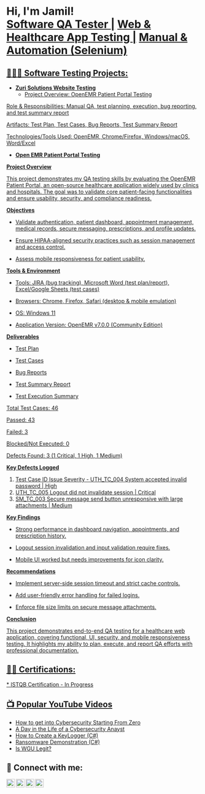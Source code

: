 <h1>Hi, I'm Jamil! <br/><a href="https://github.com/jharr222">Software QA Tester |</a> <a href="https://www.linkedin.com/in/joshmadakor/">Web & Healthcare App Testing |</a> <a href="https://www.linkedin.com/in/joshmadakor/">Manual & Automation (Selenium) </a></a> <a href="https://www.youtube.com/c/joshmadakor"></a></h1> </a> <a href="https://www.linkedin.com/in/joshmadakor/">

<h2>👩🏽‍💻 Software Testing Projects:</h2>

- <ins><b>Zuri Solutions Website Testing</b></ins>
  - Project Overview: OpenEMR Patient Portal Testing

Role & Responsibilities: Manual QA, test planning, execution, bug reporting, and test summary report

Artifacts: Test Plan, Test Cases, Bug Reports, Test Summary Report

Technologies/Tools Used: OpenEMR, Chrome/Firefox, Windows/macOS, Word/Excel


- <ins><b>Open EMR Patient Portal Testing</b></ins>


**Project Overview**

This project demonstrates my QA testing skills by evaluating the OpenEMR Patient Portal, an open-source healthcare application widely used by clinics and hospitals. The goal was to validate core patient-facing functionalities and ensure usability, security, and compliance readiness.

 **Objectives**

* Validate authentication, patient dashboard, appointment management, medical records, secure messaging, prescriptions, and profile updates.

* Ensure HIPAA-aligned security practices such as session management and access control.

* Assess mobile responsiveness for patient usability.

 **Tools & Environment**

* Tools: JIRA (bug tracking), Microsoft Word (test plan/report), Excel/Google Sheets (test cases)

* Browsers: Chrome, Firefox, Safari (desktop & mobile emulation)

* OS: Windows 11

* Application Version: OpenEMR v7.0.0 (Community Edition)

**Deliverables**

* Test Plan

* Test Cases

* Bug Reports

* Test Summary Report

* Test Execution Summary

Total Test Cases: 46

Passed: 43

Failed: 3

Blocked/Not Executed: 0

Defects Found: 3 (1 Critical, 1 High, 1 Medium)

 **Key Defects Logged**
 
1. Test Case ID	Issue	Severity - UTH_TC_004	System accepted invalid password | High
2. UTH_TC_005	Logout did not invalidate session |	Critical
3. SM_TC_003 Secure message send button unresponsive with large attachments |	Medium

**Key Findings**

* Strong performance in dashboard navigation, appointments, and prescription history.

* Logout session invalidation and input validation require fixes.

* Mobile UI worked but needs improvements for icon clarity.

 **Recommendations**

* Implement server-side session timeout and strict cache controls.

* Add user-friendly error handling for failed logins.

* Enforce file size limits on secure message attachments.

**Conclusion**

This project demonstrates end-to-end QA testing for a healthcare web application, covering functional, UI, security, and mobile responsiveness testing. It highlights my ability to plan, execute, and report QA efforts with professional documentation.


<h2>👨‍💻 Certifications:</h2>
* ISTQB Certification - In Progress

<h2>📺 Popular YouTube Videos</h2>

- [How to get into Cybersecurity Starting From Zero](https://www.youtube.com/watch?v=a83ASGn_V_s)
- [A Day in the Life of a Cybersecurity Anayst](https://www.youtube.com/watch?v=uHy3oM7NnoU)
- [How to Create a KeyLogger (C#)](https://www.youtube.com/watch?v=N-L9hklSlNk)
- [Ransomware Demonstration (C#)](https://www.youtube.com/watch?v=OfvdQeh79s0)
- [Is WGU Legit?](https://www.youtube.com/watch?v=E2MwRWxDBkA)

<h2> 🤳 Connect with me:</h2>

[<img align="left" alt="JoshMadakor | YouTube" width="22px" src="https://cdn.jsdelivr.net/npm/simple-icons@v3/icons/youtube.svg" />][youtube]
[<img align="left" alt="JoshMadakor | Twitter" width="22px" src="https://cdn.jsdelivr.net/npm/simple-icons@v3/icons/twitter.svg" />][twitter]
[<img align="left" alt="JoshMadakor | LinkedIn" width="22px" src="https://cdn.jsdelivr.net/npm/simple-icons@v3/icons/linkedin.svg" />][linkedin]
[<img align="left" alt="JoshMadakor | Instagram" width="22px" src="https://cdn.jsdelivr.net/npm/simple-icons@v3/icons/instagram.svg" />][instagram]

[twitter]: https://twitter.com/joshmadakor
[youtube]: https://www.youtube.com/c/joshmadakor
[instagram]: https://www.instagram.com/joshmadakor/
[linkedin]: https://linkedin.com/in/joshmadakor

<!--
**joshmadakor1/joshmadakor1** is a ✨ _special_ ✨ repository because its `README.md` (this file) appears on your GitHub profile.

Here are some ideas to get you started:

- 🔭 I’m currently working on ...
- 🌱 I’m currently learning ...
- 👯 I’m looking to collaborate on ...
- 🤔 I’m looking for help with ...
- 💬 Ask me about ...
- 📫 How to reach me: ...
- 😄 Pronouns: ...
- ⚡ Fun fact: ...
-->
